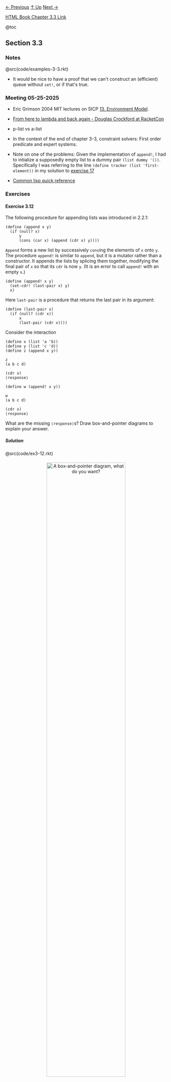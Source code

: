<div class="nav">
    <span class="activenav"><a href="notes-ch3-2.html">← Previous</a></span>
    <span class="activenav"><a href="../index.html">↑ Up</a></span>
    <span class="activenav"><a href="notes-ch3-4.html">Next →</a></span>
</div>


[HTML Book Chapter 3.3 Link](https://sarabander.github.io/sicp/html/3_002e3.xhtml#g_t3_002e3)

@toc

## Section 3.3

### Notes

@src(code/examples-3-3.rkt)

 - It would be nice to have a proof that we can't construct an (efficient) queue
without `set!`, or if that's true.

### Meeting 05-25-2025

- Eric Grimson 2004 MIT lectures on SICP [13. Environment Model](https://www.youtube.com/watch?v=SDsxFreEYsc&list=PL7BcsI5ueSNFPCEisbaoQ0kXIDX9rR5FF&t=1962s).
 - [From here to lambda and back again - Douglas Crockford at RacketCon](https://www.youtube.com/watch?v=vMDHpPN_p08)
 - p-list vs a-list
 - In the context of the end of chapter 3-3, constraint solvers: First order predicate and expert systems.

 - Note on one of the problems: Given the implementation of `append!`, I had to intialize a supposedly empty list to a dummy pair `(list dummy '())`. Specifically I was referring to the line `(define tracker (list 'first-element))` in my solution to [exercise 17](https://physbuzz.github.io/sicp/ch3/notes-ch3-3.html#exercise-317)
 - [Common lisp quick reference](http://clqr.boundp.org/)

### Exercises

#### Exercise 3.12

The following procedure for
appending lists was introduced in 2.2.1:

```rkt
(define (append x y)
  (if (null? x)
      y
      (cons (car x) (append (cdr x) y))))
```

`Append` forms a new list by successively `cons`ing the elements of
`x` onto `y`.  The procedure `append!` is similar to
`append`, but it is a mutator rather than a constructor.  It appends the
lists by splicing them together, modifying the final pair of `x` so that
its `cdr` is now `y`.  (It is an error to call `append!` with an
empty `x`.)

```rkt
(define (append! x y)
  (set-cdr! (last-pair x) y)
  x)
```

Here `last-pair` is a procedure that returns the last pair in its
argument:

```rkt
(define (last-pair x)
  (if (null? (cdr x))
      x
      (last-pair (cdr x))))
```

Consider the interaction

```rkt
(define x (list 'a 'b))
(define y (list 'c 'd))
(define z (append x y))

z
(a b c d)

(cdr x)
⟨response⟩

(define w (append! x y))

w
(a b c d)

(cdr x)
⟨response⟩
```

What are the missing `⟨response⟩`s?  Draw box-and-pointer diagrams to
explain your answer.

##### Solution

@src(code/ex3-12.rkt)

<div style="text-align: center; margin: 20px 0;">
  <img src="img/ex3-12.svg" style="width: 70%; max-width: 800px;" alt="A box-and-pointer diagram, what do you want?">
</div>

#### Exercise 3.13

Consider the following
`make-cycle` procedure, which uses the `last-pair` procedure defined
in Exercise 3.12:

```rkt
(define (make-cycle x)
  (set-cdr! (last-pair x) x)
  x)
```

Draw a box-and-pointer diagram that shows the structure `z` created by

```rkt
(define z (make-cycle (list 'a 'b 'c)))
```

What happens if we try to compute `(last-pair z)`?

##### Solution

If we try to compute `(last-pair z)`, the algorithm will run
until it finds a pair which has a cdr equal to nil. Unfortunately this will never happen!

<div style="text-align: center; margin: 20px 0;">
  <img src="img/ex3-13.svg" style="width: 70%; max-width: 800px;" alt="A box-and-pointer diagram, what do you want?">
</div>


#### Exercise 3.14

The following procedure is quite
useful, although obscure:

```rkt
(define (mystery x)
  (define (loop x y)
    (if (null? x)
        y
        (let ((temp (cdr x)))
          (set-cdr! x y)
          (loop temp x))))
  (loop x '()))
```

`Loop` uses the "temporary" variable `temp` to hold the old value
of the `cdr` of `x`, since the `set-cdr!`  on the next line
destroys the `cdr`.  Explain what `mystery` does in general.  Suppose
`v` is defined by `(define v (list 'a 'b 'c 'd))`. Draw the
box-and-pointer diagram that represents the list to which `v` is bound.
Suppose that we now evaluate `(define w (mystery v))`. Draw
box-and-pointer diagrams that show the structures `v` and `w` after
evaluating this expression.  What would be printed as the values of `v`
and `w`?

##### Solution

@src(code/ex3-14.rkt)

This is a recursive algorithm for reversing a linked list. One way to see this is
to look at the invariant `(append (reverse y) x)`, which will always be equal to
the original list. Certainly it's true for `y='()` and `x=list`. On subsequent steps,
we can look at the function call `(loop temp x-modified)` and work backwards 
(where I use `x-modified` to refer to x after being mutated with `set-cdr!`
```rkt
(append (reverse x-modified) temp)
=(append (reverse (cons (car x) y)) (cdr x))
=(append (reverse y) (cons (car x) (cdr x)))
=(append (reverse y) x)
```
So the loop invariant is preserved, the length of the first argument decreases by one
each step, and at the end when `x='()` we have `list = (reverse y)` so the list is reversed.

Less proof-ey, more intuitively, recall that every pair in the linked list has a pointer to the element stored
and a pointer to the next element stored. We want to change this second pointer 
to point towards the previous element in the list. We do this by storing 
the previous pair in the list as `y` and the rest of the not-updated list as `x`.

<div style="text-align: center; margin: 20px 0;">
  <img src="img/ex3-14.svg" style="width: 70%; max-width: 800px;" alt="A box-and-pointer diagram, what do you want?">
</div>

#### Exercise 3.15

Draw box-and-pointer diagrams to
explain the effect of `set-to-wow!` on the structures `z1` and
`z2` above.

##### Solution
<div style="text-align: center; margin: 20px 0;">
  <img src="img/ex3-15.svg" style="width: 70%; max-width: 800px;" alt="A box-and-pointer diagram, what do you want?">
</div>

So this explains why in the first case when we call `set-to-wow!` it seems like
"both pairs" are changed. In fact we are changing the first pair, x, and it is pointed to
twice.

In the case of `z2`, these point to two separate lists.

#### Exercise 3.16

Ben Bitdiddle decides to write a
procedure to count the number of pairs in any list structure.  ``It's easy,''
he reasons.  ``The number of pairs in any structure is the number in the
`car` plus the number in the `cdr` plus one more to count the current
pair.''  So Ben writes the following procedure:

```rkt
(define (count-pairs x)
  (if (not (pair? x))
      0
      (+ (count-pairs (car x))
         (count-pairs (cdr x))
         1)))
```

Show that this procedure is not correct.  In particular, draw box-and-pointer
diagrams representing list structures made up of exactly three pairs for which
Ben's procedure would return 3; return 4; return 7; never return at all.

##### Solution

@src(code/ex3-16.rkt)

The explanation of the construction of the four different lists is explained
in this image:

<div style="text-align: center; margin: 20px 0;">
  <img src="img/ex3-16.svg" style="width: 70%; max-width: 800px;" alt="A box-and-pointer diagram, what do you want?">
</div>

#### Exercise 3.17

Devise a correct version of the
`count-pairs` procedure of Exercise 3.16 that returns the number of
distinct pairs in any structure.  (Hint: Traverse the structure, maintaining an
auxiliary data structure that is used to keep track of which pairs have already
been counted.)

##### Solution

@src(code/ex3-17.rkt)

#### Exercise 3.18

Write a procedure that examines a
list and determines whether it contains a cycle, that is, whether a program
that tried to find the end of the list by taking successive `cdr`s would
go into an infinite loop.  Exercise 3.13 constructed such lists.

##### Solution

@src(code/ex3-18.rkt)

#### Exercise 3.19

Redo Exercise 3.18 using an
algorithm that takes only a constant amount of space.  (This requires a very
clever idea.)

##### Solution

@src(code/ex3-19.rkt)

The idea here is to use two "racers", racer x takes one step every turn, 
racer y takes two steps. If racer y ever passes racer x, there's a loop. 

#### Exercise 3.20

Draw environment diagrams to
illustrate the evaluation of the sequence of expressions

```rkt
(define x (cons 1 2))
(define z (cons x x))

(set-car! (cdr z) 17)

(car x)
17
```


using the procedural implementation of pairs given above.  (Compare
Exercise 3.11.)

##### Solution

<div style="text-align: center; margin: 20px 0;">
  <img src="img/ex3-20.svg" style="width: 70%; max-width: 800px;" alt="A box-and-pointer diagram, what do you want?">
</div>

Here's an incomplete answer to the question based on just some of the diagrams that I could have written.

The blue E1 and E2 are created by the calls to cons. 

The red environments are created by `set-car!`, `dispatch` and cons's version of 
`set-x!`. I ignore the small environments created by calling `(car z)`, which would involve another call to `dispatch`. 

#### Exercise 3.21

Ben Bitdiddle decides to test the
queue implementation described above.  He types in the procedures to the Lisp
interpreter and proceeds to try them out:

```rkt
(define q1 (make-queue))

(insert-queue! q1 'a)
((a) a)

(insert-queue! q1 'b)
((a b) b)

(delete-queue! q1)
((b) b)

(delete-queue! q1)
(() b)
```

"It's all wrong!" he complains.  "The interpreter's response shows that the
last item is inserted into the queue twice.  And when I delete both items, the
second `b` is still there, so the queue isn't empty, even though it's
supposed to be."  Eva Lu Ator suggests that Ben has misunderstood what is
happening. "It's not that the items are going into the queue twice," she
explains.  "It's just that the standard Lisp printer doesn't know how to make
sense of the queue representation. If you want to see the queue printed
correctly, you'll have to define your own print procedure for queues." Explain
what Eva Lu is talking about.  In particular, show why Ben's examples produce
the printed results that they do.  Define a procedure `print-queue` that
takes a queue as input and prints the sequence of items in the queue.

##### Solution

@src(code/ex3-21.rkt)

#### Exercise 3.22

Instead of representing a queue
as a pair of pointers, we can build a queue as a procedure with local state.
The local state will consist of pointers to the beginning and the end of an
ordinary list.  Thus, the `make-queue` procedure will have the form

```rkt
(define (make-queue)
  (let ((front-ptr … )
        (rear-ptr … ))
    ⟨@var{definitions of internal procedures}⟩
    (define (dispatch m) …)
    dispatch))
```

Complete the definition of `make-queue` and provide implementations of the
queue operations using this representation.

##### Solution

@src(code/ex3-22.rkt)

#### Exercise 3.23

A deque (`double-ended queue`) is a sequence in which items can be inserted and deleted at either the
front or the rear.  Operations on deques are the constructor `make-deque`,
the predicate `empty-deque?`, selectors `front-deque` and
`rear-deque`, and mutators `front-insert-deque!`,
`rear-insert-deque!`, `front-delete-deque!`, 
`rear-delete-deque!`.  Show how to represent deques using pairs, and give
implementations of the operations.  
All operations should be accomplished in ${\Theta(1)$} steps.

##### Solution

#### Exercise 3.24

In the table implementations
above, the keys are tested for equality using `equal?` (called by
`assoc`).  This is not always the appropriate test.  For instance, we
might have a table with numeric keys in which we don't need an exact match to
the number we're looking up, but only a number within some tolerance of it.
Design a table constructor `make-table` that takes as an argument a
`same-key?` procedure that will be used to test ``equality'' of keys.
`Make-table` should return a `dispatch` procedure that can be used to
access appropriate `lookup` and `insert!` procedures for a local
table.

##### Solution

#### Exercise 3.25

Generalizing one- and
two-dimensional tables, show how to implement a table in which values are
stored under an arbitrary number of keys and different values may be stored
under different numbers of keys.  The `lookup` and `insert!`
procedures should take as input a list of keys used to access the table.

##### Solution

#### Exercise 3.26

To search a table as implemented
above, one needs to scan through the list of records.  This is basically the
unordered list representation of 2.3.3.  For large tables, it may
be more efficient to structure the table in a different manner.  Describe a
table implementation where the (key, value) records are organized using a
binary tree, assuming that keys can be ordered in some way (e.g., numerically
or alphabetically).  (Compare Exercise 2.66 of Chapter 2.)

##### Solution

#### Exercise 3.27

Memoization (also
called tabulation) is a technique that enables a procedure to record,
in a local table, values that have previously been computed.  This technique
can make a vast difference in the performance of a program.  A memoized
procedure maintains a table in which values of previous calls are stored using
as keys the arguments that produced the values.  When the memoized procedure is
asked to compute a value, it first checks the table to see if the value is
already there and, if so, just returns that value.  Otherwise, it computes the
new value in the ordinary way and stores this in the table.  As an example of
memoization, recall from 1.2.2 the exponential process for
computing Fibonacci numbers:

```rkt
(define (fib n)
  (cond ((= n 0) 0)
        ((= n 1) 1)
        (else (+ (fib (- n 1))
                 (fib (- n 2))))))
```

The memoized version of the same procedure is

```rkt
(define memo-fib
  (memoize 
   (lambda (n)
     (cond ((= n 0) 0)
           ((= n 1) 1)
           (else 
            (+ (memo-fib (- n 1))
               (memo-fib (- n 2))))))))
```


where the memoizer is defined as

```rkt
(define (memoize f)
  (let ((table (make-table)))
    (lambda (x)
      (let ((previously-computed-result 
             (lookup x table)))
        (or previously-computed-result
            (let ((result (f x)))
              (insert! x result table)
              result))))))
```

Draw an environment diagram to analyze the computation of `(memo-fib 3)`.
Explain why `memo-fib` computes the $n^{\text{th}}$ Fibonacci number in a number
of steps proportional to $n$.  Would the scheme still work if we had simply
defined `memo-fib` to be `(memoize fib)`?

##### Solution

#### Exercise 3.28

Define an or-gate as a primitive
function box.  Your `or-gate` constructor should be similar to
`and-gate`.

##### Solution

#### Exercise 3.29

Another way to construct an
or-gate is as a compound digital logic device, built from and-gates and
inverters.  Define a procedure `or-gate` that accomplishes this.  What is
the delay time of the or-gate in terms of `and-gate-delay` and
`inverter-delay`?

##### Solution

#### Exercise 3.30

Figure 3.27 shows a
ripple-carry adder formed by stringing together $n$ full-adders.
This is the simplest form of parallel adder for adding two $n$-bit binary
numbers.  The inputs $A_1$, $A_2$, $A_3$, @dots{}, $A_n$ and 
$B_1$, $B_2$, $B_3$,
@dots{}, $B_n$ are the two binary numbers to be added (each $A_k$ and
$B_k$ is a 0 or a 1).  The circuit generates $S_1$, $S_2$, 
$S_3$, @dots{}, $S_n$,
the $n$ bits of the sum, and $C$, the carry from the addition.  Write a
procedure `ripple-carry-adder` that generates this circuit.  The procedure
should take as arguments three lists of $n$ wires each---the $A_k$, the
$B_k$, and the $S_k$---and also another wire $C$.  The major drawback of the
ripple-carry adder is the need to wait for the carry signals to propagate.
What is the delay needed to obtain the complete output from an $n$-bit
ripple-carry adder, expressed in terms of the delays for and-gates, or-gates,
and inverters?

##### Solution

#### Exercise 3.31

The internal procedure
`accept-action-procedure!` defined in `make-wire` specifies that when
a new action procedure is added to a wire, the procedure is immediately run.
Explain why this initialization is necessary.  In particular, trace through the
half-adder example in the paragraphs above and say how the system's response
would differ if we had defined `accept-action-procedure!` as

```rkt
(define (accept-action-procedure! proc)
  (set! action-procedures 
        (cons proc action-procedures)))
```

##### Solution

#### Exercise 3.32

The procedures to be run during
each time segment of the agenda are kept in a queue.  Thus, the procedures for
each segment are called in the order in which they were added to the agenda
(first in, first out).  Explain why this order must be used.  In particular,
trace the behavior of an and-gate whose inputs change from 0, 1 to 1, 0 in the
same segment and say how the behavior would differ if we stored a segment's
procedures in an ordinary list, adding and removing procedures only at the
front (last in, first out).

##### Solution

#### Exercise 3.33

Using primitive multiplier,
adder, and constant constraints, define a procedure `averager` that takes
three connectors `a`, `b`, and `c` as inputs and establishes the
constraint that the value of `c` is the average of the values of `a`
and `b`.

##### Solution

#### Exercise 3.34

Louis Reasoner wants to build a
squarer, a constraint device with two terminals such that the value of
connector `b` on the second terminal will always be the square of the
value `a` on the first terminal.  He proposes the following simple device
made from a multiplier:

```rkt
(define (squarer a b) (multiplier a a b))
```

There is a serious flaw in this idea.  Explain.

##### Solution

#### Exercise 3.35

Ben Bitdiddle tells Louis that
one way to avoid the trouble in Exercise 3.34 is to define a squarer as a
new primitive constraint.  Fill in the missing portions in Ben's outline for a
procedure to implement such a constraint:

```rkt
(define (squarer a b)
  (define (process-new-value)
    (if (has-value? b)
        (if (< (get-value b) 0)
            (error "square less than 0: 
                    SQUARER" 
                   (get-value b))
            ⟨@var{alternative1}⟩)
        ⟨@var{alternative2}⟩))
  (define (process-forget-value) ⟨@var{body1}⟩)
  (define (me request) ⟨@var{body2}⟩)
  ⟨@var{rest of definition}⟩
  me)
```

##### Solution

#### Exercise 3.36

Suppose we evaluate the following
sequence of expressions in the global environment:

```rkt
(define a (make-connector))
(define b (make-connector))
(set-value! a 10 'user)
```

At some time during evaluation of the `set-value!`, the following
expression from the connector's local procedure is evaluated:

```rkt
(for-each-except 
  setter inform-about-value constraints)
```

Draw an environment diagram showing the environment in which the above
expression is evaluated.

##### Solution

#### Exercise 3.37

The
`celsius-fahrenheit-converter` procedure is cumbersome when compared with
a more expression-oriented style of definition, such as

```rkt
(define (celsius-fahrenheit-converter x)
  (c+ (c* (c/ (cv 9) (cv 5))
          x)
      (cv 32)))

(define C (make-connector))
(define F (celsius-fahrenheit-converter C))
```

Here `c+`, `c*`, etc. are the ``constraint'' versions of the
arithmetic operations.  For example, `c+` takes two connectors as
arguments and returns a connector that is related to these by an adder
constraint:

```rkt
(define (c+ x y)
  (let ((z (make-connector)))
    (adder x y z)
    z))
```

Define analogous procedures `c-`, `c*`, `c/`, and `cv`
(constant value) that enable us to define compound constraints as in the
converter example above.

##### Solution


